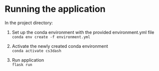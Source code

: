 # Running the application
In the project directory:  
  
  1. Set up the conda environment with the provided environment.yml file  
  `conda env create -f environment.yml`
  
  2. Activate the newly created conda environment  
  `conda activate cs3dash`
  
  3. Run application  
  `flask run`

